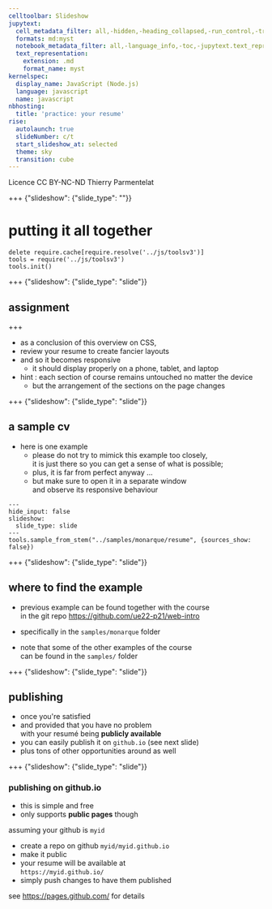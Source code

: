```yaml
---
celltoolbar: Slideshow
jupytext:
  cell_metadata_filter: all,-hidden,-heading_collapsed,-run_control,-trusted
  formats: md:myst
  notebook_metadata_filter: all,-language_info,-toc,-jupytext.text_representation.jupytext_version,-jupytext.text_representation.format_version
  text_representation:
    extension: .md
    format_name: myst
kernelspec:
  display_name: JavaScript (Node.js)
  language: javascript
  name: javascript
nbhosting:
  title: 'practice: your resume'
rise:
  autolaunch: true
  slideNumber: c/t
  start_slideshow_at: selected
  theme: sky
  transition: cube
---
```


<div class="licence">
<span>Licence CC BY-NC-ND</span>
<span>Thierry Parmentelat</span>
</div>

+++ {"slideshow": {"slide_type": ""}}

# putting it all together

```{code-cell}
delete require.cache[require.resolve('../js/toolsv3')]
tools = require('../js/toolsv3')
tools.init()
```

+++ {"slideshow": {"slide_type": "slide"}}

## assignment

+++

* as a conclusion of this overview on CSS, 
* review your resume to create fancier layouts 
* and so it becomes responsive
  * it should display properly on a phone, tablet, and laptop
* hint : each section of course remains untouched no matter the device
  * but the arrangement of the sections on the page changes

+++ {"slideshow": {"slide_type": "slide"}}

## a sample cv

* here is one example
  * please do not try to mimick this example too closely,  
    it is just there so you can get a sense of what is possible; 
  * plus, it is far from perfect anyway ...
  * but make sure to open it in a separate window  
    and observe its responsive behaviour

```{code-cell}
---
hide_input: false
slideshow:
  slide_type: slide
---
tools.sample_from_stem("../samples/monarque/resume", {sources_show: false})
```

+++ {"slideshow": {"slide_type": "slide"}}

## where to find the example

* previous example can be found together with the course   
  in the git repo
  https://github.com/ue22-p21/web-intro

* specifically in the `samples/monarque` folder

* note that some of the other examples of the course  
  can be found in the `samples/` folder

+++ {"slideshow": {"slide_type": "slide"}}

## publishing

* once you're satisfied
* and provided that you have no problem  
  with your resumé being **publicly available**
* you can easily publish it on `github.io` (see next slide)
* plus tons of other opportunities around as well

+++ {"slideshow": {"slide_type": "slide"}}

### publishing on github.io

* this is simple and free
* only supports **public pages** though

assuming your github is `myid`
* create a repo on github `myid/myid.github.io`
* make it public
* your resume will be available at  
  `https://myid.github.io/`
* simply push changes to have them published

see <https://pages.github.com/> for details
